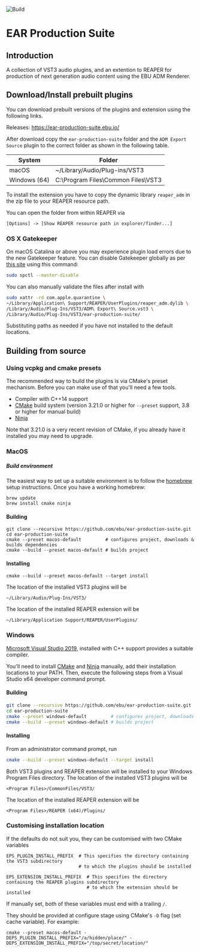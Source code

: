 ![Build](https://github.com/ebu/ear-production-suite/workflows/Build/badge.svg)

# EAR Production Suite


## Introduction

A collection of VST3 audio plugins, and an extention to REAPER for production of next generation audio content using the EBU ADM Renderer.

## Download/Install prebuilt plugins

You can download prebuilt versions of the plugins and extension using the following links.

Releases: https://ear-production-suite.ebu.io/

After download copy the `ear-production-suite` folder and the `ADM Export Source` plugin to the correct folder as shown in the following table.

| System                    | Folder                                   |
| ------------------------- | ---------------------------------------- |
| macOS                     | ~/Library/Audio/Plug-ins/VST3            |
| Windows (64)              | C:\Program Files\Common Files\VST3       |

To install the extension you have to copy the dynamic library `reaper_adm` in the zip file to your REAPER resource path. 

You can open the folder from within REAPER via 

```
[Options] -> [Show REAPER resource path in explorer/finder...]
```

### OS X Gatekeeper
On macOS Catalina or above you may experience plugin load errors due to the new Gatekeeper feature.
You can disable Gatekeeper globally as per [this site](https://cronotek.net/blog/how-to-disable-gatekeeper-on-macos-mojave-and-catalina)
using this command:

```bash
sudo spctl --master-disable 
```

You can also manually validate the files after install with
```bash
sudo xattr -rd com.apple.quarantine \
~/Library/Application\ Support/REAPER/UserPlugins/reaper_adm.dylib \
/Library/Audio/Plug-Ins/VST3/ADM\ Export\ Source.vst3 \
/Library/Audio/Plug-Ins/VST3/ear-production-suite/
```
Substituting paths as needed if you have not installed to the default locations.

## Building from source

### Using vcpkg and cmake presets

The recommended way to build the plugins is via CMake's preset mechanism. Before you can make use of that you'll need a few tools.

- Compiler with C++14 support
- [CMake](https://www.cmake.org) build system (version 3.21.0 or higher for `--preset` support, 3.8 or higher for manual build)
- [Ninja](https://ninja-build.org/)

Note that 3.21.0 is a very recent revision of CMake, if you already have it installed you may need to upgrade.

### MacOS
##### Build environment
The easiest way to set up a suitable environment is to follow the [homebrew](https://brew.sh/) setup instructions. Once you have a working homebrew:
```shell
brew update
brew install cmake ninja
```

#### Building

```shell
git clone --recursive https://github.com/ebu/ear-production-suite.git
cd ear-production-suite
cmake --preset macos-default         # configures project, downloads & builds dependencies
cmake --build --preset macos-default # builds project
```
#### Installing
```shell
cmake --build --preset macos-default --target install
```

The location of the installed VST3 plugins will be 
```shell
~/Library/Audio/Plug-Ins/VST3/
```
The location of the installed REAPER extension will be
```shell
~/Library/Application Support/REAPER/UserPlugins/
```

### Windows
[Microsoft Visual Studio 2019](https://visualstudio.microsoft.com/vs/), installed with C++ support provides a suitable compiler. 

You'll need to install [CMake](https://www.cmake.org) and [Ninja](https://ninja-build.org/) manually, add their installation locations to your PATH. Then, execute the following steps from a Visual Studio x64 developer command prompt.

#### Building

```bash
git clone --recursive https://github.com/ebu/ear-production-suite.git
cd ear-production-suite
cmake --preset windows-default         # configures project, downloads & builds dependencies
cmake --build --preset windows-default # builds project
```
#### Installing
From an administrator command prompt, run
```bash
cmake --build --preset windows-default --target install
```

Both VST3 plugins and REAPER extension will be installed to your Windows Program Files directory.
The location of the installed VST3 plugins will be
```shell
<Program Files>/CommonFiles/VST3/
```
The location of the installed REAPER extension will be
```shell
<Program Files>/REAPER (x64)/Plugins/
```

### Customising installation location

If the defaults do not suit you, they can be customised with two CMake variables

```shell
EPS_PLUGIN_INSTALL_PREFIX  # This specifies the directory containing the VST3 subdirectory
                           # to which the plugins should be installed
````
```shell
EPS_EXTENSION_INSTALL_PREFIX  # This specifies the directory containing the REAPER plugins subdirectory
                              # to which the extension should be installed
```
If manually set, both of these variables must end with a trailing `/`.

They should be provided at configure stage using CMake's `-D` flag (set cache variable). For example:

```shell
cmake --preset macos-default -DEPS_PLUGIN_INSTALL_PREFIX="/a/hidden/place/" -DEPS_EXTENSION_INSTALL_PREFIX="/top/secret/location/"
```

